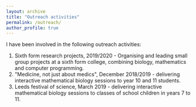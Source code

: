 ```yaml
---
layout: archive
title: "Outreach activities"
permalink: /outreach/
author_profile: true
---
```


I have been involved in the following outreach activities:

1. Sixth form research projects, 2019/2020 - Organising and leading small group projects at a sixth form college, combining biology, mathematics and computer programming.
2. "Medicine, not just about medics", December 2018/2019 - delivering interactive mathematical biology sessions to year 10 and 11 students.
3. Leeds festival of science, March 2019 - delivering interactive mathematical biology sessions to classes of school children in years 7 to 11.
